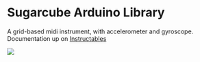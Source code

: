 # Sugarcube Arduino Library

A grid-based midi instrument, with accelerometer and gyroscope.  Documentation up on <a href="http://www.instructables.com/id/Sugarcube-MIDI-Controller/" target="_blank">Instructables</a>

<img src="img.gif"/>
